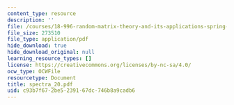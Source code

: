 ```yaml
---
content_type: resource
description: ''
file: /courses/18-996-random-matrix-theory-and-its-applications-spring-2004/c93b7f672be5239167dc746b8a9cadb6_spectra_20.pdf
file_size: 273510
file_type: application/pdf
hide_download: true
hide_download_original: null
learning_resource_types: []
license: https://creativecommons.org/licenses/by-nc-sa/4.0/
ocw_type: OCWFile
resourcetype: Document
title: spectra_20.pdf
uid: c93b7f67-2be5-2391-67dc-746b8a9cadb6
---
```

